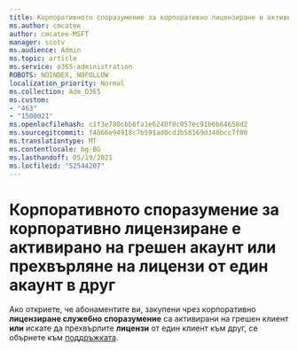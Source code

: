 ```yaml
---
title: Корпоративното споразумение за корпоративно лицензиране е активирано на грешен акаунт
ms.author: cmcatee
author: cmcatee-MSFT
manager: scotv
ms.audience: Admin
ms.topic: article
ms.service: o365-administration
ROBOTS: NOINDEX, NOFOLLOW
localization_priority: Normal
ms.collection: Adm_O365
ms.custom:
- "463"
- "1500021"
ms.openlocfilehash: c1f3e780cbb6fa1e6240f0c057ec91b6b64658d2
ms.sourcegitcommit: f4866e94918c7b591ad0cd3b58169d340bcc7f00
ms.translationtype: MT
ms.contentlocale: bg-BG
ms.lasthandoff: 05/19/2021
ms.locfileid: "52544207"
---
```

# <a name="volume-licensing-enterprise-agreement-activated-on-the-wrong-account-or-transferring-licenses-from-one-account-to-another"></a>Корпоративното споразумение за корпоративно лицензиране е активирано на грешен акаунт или прехвърляне на лицензи от един акаунт в друг

Ако откриете, че абонаментите ви, закупени чрез корпоративно **лицензиране служебно споразумение** са активирани на грешен клиент **или** искате да прехвърлите **лицензи** от един клиент към друг, се обърнете към [поддръжката](https://go.microsoft.com/fwlink/p/?linkid=518322).